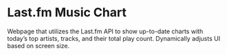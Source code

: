 # Last.fm Music Chart

Webpage that utilizes the Last.fm API to show up-to-date charts with today’s top artists, tracks, and their total play count. Dynamically adjusts UI based on screen size.
